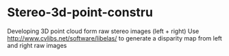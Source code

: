 # Stereo-3d-point-constru
Developing 3D point cloud form raw stereo images (left + right)
 Use
 http://www.cvlibs.net/software/libelas/  to generate a disparity map from left and right raw images 
 
 
